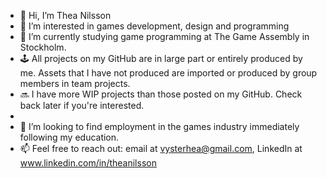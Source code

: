 - 👋 Hi, I’m Thea Nilsson
- 👀 I’m interested in games development, design and programming
- 🌱 I’m currently studying game programming at The Game Assembly in Stockholm.
- 🕹️ All projects on my GitHub are in large part or entirely produced by me. Assets that I have not produced are imported or produced by group members in team projects.
- 🔜 I have more WIP projects than those posted on my GitHub. Check back later if you're interested.
- 
- 💞️ I’m looking to find employment in the games industry immediately following my education.
- 📫 Feel free to reach out: email at vysterhea@gmail.com, LinkedIn at www.linkedin.com/in/theanilsson
